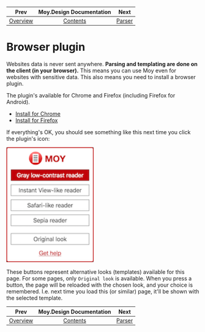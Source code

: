 
| Prev | Moy.Design Documentation          | Next                        |
| ---- |:---------------------------------:| --------------------------- |
| [Overview](overview.md#overview) | [Contents](../README.md#contents) | [Parser](parser.md#parser) |

# Browser plugin

Websites data is never sent anywhere. **Parsing and templating are done on the client (in your browser).** This means you can use Moy even for websites with sensitive data. This also means you need to install a browser plugin.

The plugin's available for Chrome and Firefox (including Firefox for Android).

* [Install for Chrome](https://chrome.google.com/webstore/detail/moydesign/kgepfphemgiidklhpnfoobmoieiglgon)
* [Install for Firefox](https://moy.design/extension/firefox)

If everything's OK, you should see something like this next time you click the plugin's icon:

<img src='plugin-popup.png' height='300px'>

These buttons represent alternative looks (templates) available for this page. For some pages, only `Original look` is available. When you press a button, the page will be reloaded with the chosen look, and your choice is remembered. I.e. next time you load this (or similar) page, it'll be shown with the selected template.

| Prev | Moy.Design Documentation          | Next                        |
| ---- |:---------------------------------:| --------------------------- |
| [Overview](overview.md#overview) | [Contents](../README.md#contents) | [Parser](parser.md#parser) |
